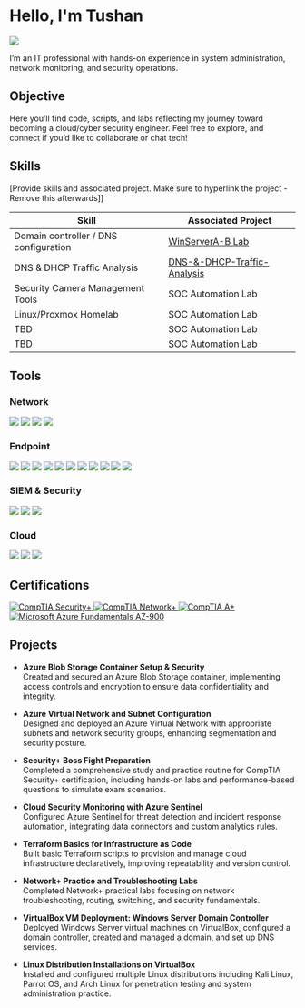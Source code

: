 # Hello, I'm Tushan
<a href="https://www.linkedin.com/in/tushan-d-710573100/"><img src="https://img.shields.io/badge/-LinkedIn-0072b1?&style=for-the-badge&logo=linkedin&logoColor=white" /></a>



I’m an IT professional with hands-on experience in system administration, network monitoring, and security operations.

## Objective

Here you’ll find code, scripts, and labs reflecting my journey toward becoming a cloud/cyber security engineer. Feel free to explore, and connect if you’d like to collaborate or chat tech!

## Skills
[Provide skills and associated project. Make sure to hyperlink the project - Remove this afterwards]]

| Skill                                         | Associated Project         |
|-----------------------------------------------|----------------------------|
| Domain controller / DNS configuration         | <a href="https://github.com/TushanDorsey/WinServerA-B">WinServerA-B Lab</a>|
| DNS & DHCP Traffic Analysis | <a href="https://github.com/TushanDorsey/wireshark-traffic-analysis-project/blob/main/DNS-%26-DHCP-Traffic-Analysis.md">DNS-&-DHCP-Traffic-Analysis</a>|
| Security Camera Management Tools         | SOC Automation Lab|
| Linux/Proxmox Homelab      | SOC Automation Lab|
| TBD                  | SOC Automation Lab|
| TBD | SOC Automation Lab|

## Tools

### Network
<div>
    <img src="https://img.shields.io/badge/-SolarWinds-FF6C00?&style=for-the-badge&logo=Solarwinds&logoColor=white" />
    <img src="https://img.shields.io/badge/-Cisco_AnyConnect-1BA0D7?&style=for-the-badge&logo=Cisco&logoColor=white" />
    <img src="https://img.shields.io/badge/-Proxmox-DC143C?&style=for-the-badge&logo=Proxmox&logoColor=white" />
    <img src="https://img.shields.io/badge/-Oracle_VirtualBox-3D7EFF?&style=for-the-badge&logo=VirtualBox&logoColor=white" />
</div>

### Endpoint
<div>
    <img src="https://img.shields.io/badge/-Active_Directory-0078D4?&style=for-the-badge&logo=Microsoft&logoColor=white" />
    <img src="https://img.shields.io/badge/-Azure_Active_Directory-0078D4?&style=for-the-badge&logo=Microsoft_Azure&logoColor=white" />
    <img src="https://img.shields.io/badge/-Windows_Server-0078D4?&style=for-the-badge&logo=Windows&logoColor=white" />
    <img src="https://img.shields.io/badge/-Microsoft_365_Admin-0078D4?&style=for-the-badge&logo=Microsoft_Office&logoColor=white" />
    <img src="https://img.shields.io/badge/-Microsoft_SharePoint-0078D4?&style=for-the-badge&logo=Microsoft_SharePoint&logoColor=white" />
    <img src="https://img.shields.io/badge/-PowerShell-5391FE?&style=for-the-badge&logo=PowerShell&logoColor=white" />
    <img src="https://img.shields.io/badge/-Microsoft_Office_365-0078D4?&style=for-the-badge&logo=Microsoft_Office&logoColor=white" />
    <img src="https://img.shields.io/badge/-BitLocker-0078D4?&style=for-the-badge&logo=Microsoft&logoColor=white" />
    <img src="https://img.shields.io/badge/-Citrix_Workspace-0089D6?&style=for-the-badge&logo=Citrix&logoColor=white" />
    <img src="https://img.shields.io/badge/-Git-181717?&style=for-the-badge&logo=Git&logoColor=white" />
    <img src="https://img.shields.io/badge/-GitHub-181717?&style=for-the-badge&logo=GitHub&logoColor=white" />
</div>

### SIEM & Security
<div>
    <img src="https://img.shields.io/badge/-Sophos-FF0000?&style=for-the-badge&logo=Sophos&logoColor=white" />
    <img src="https://img.shields.io/badge/-Axis_Camera_Station-0078D4?&style=for-the-badge&logo=Axis&logoColor=white" />
    <img src="https://img.shields.io/badge/-ExacqVision-0078D4?&style=for-the-badge&logo=ExacqVision&logoColor=white" />
</div>

### Cloud
<div>
    <img src="https://img.shields.io/badge/-Microsoft_Azure-0078D4?&style=for-the-badge&logo=Microsoft_Azure&logoColor=white" />
    <img src="https://img.shields.io/badge/-Azure_Active_Directory-0078D4?&style=for-the-badge&logo=Microsoft_Azure&logoColor=white" />
    <img src="https://img.shields.io/badge/-Microsoft_365_Admin-0078D4?&style=for-the-badge&logo=Microsoft_Office&logoColor=white" />
</div>

## Certifications
<div>
  <a href="https://www.credly.com/badges/a6da1251-84aa-46bf-9266-72d9852d607e/public_url" target="_blank" rel="noopener noreferrer">
    <img src="https://img.shields.io/badge/-Security%2B-FF0000?&style=for-the-badge&logo=CompTIA&logoColor=white" alt="CompTIA Security+"/>
  </a>
  <a href="https://www.credly.com/badges/98ad38d1-215d-4e4e-8b1c-d06f421b9c63/public_url" target="_blank" rel="noopener noreferrer">
    <img src="https://img.shields.io/badge/-Network%2B-007ACC?&style=for-the-badge&logo=CompTIA&logoColor=white" alt="CompTIA Network+"/>
  </a>
  <a href="https://www.credly.com/badges/3a902f0d-b827-4723-9e67-5615923d7855/public_url" target="_blank" rel="noopener noreferrer">
    <img src="https://img.shields.io/badge/-A%2B-4D4D4D?&style=for-the-badge&logo=CompTIA&logoColor=white" alt="CompTIA A+"/>
  </a>
  <a href="https://learn.microsoft.com/api/credentials/share/en-us/Tushan-8139/5786A23B18EC62A9?sharingId=989679109C9E8D5A" target="_blank" rel="noopener noreferrer">
    <img src="https://img.shields.io/badge/-AZ--900-0078D4?&style=for-the-badge&logo=Microsoft&logoColor=white" alt="Microsoft Azure Fundamentals AZ-900"/>
  </a>
</div>

## Projects

- **Azure Blob Storage Container Setup & Security**  
  Created and secured an Azure Blob Storage container, implementing access controls and encryption to ensure data confidentiality and integrity.

- **Azure Virtual Network and Subnet Configuration**  
  Designed and deployed an Azure Virtual Network with appropriate subnets and network security groups, enhancing segmentation and security posture.

- **Security+ Boss Fight Preparation**  
  Completed a comprehensive study and practice routine for CompTIA Security+ certification, including hands-on labs and performance-based questions to simulate exam scenarios.

- **Cloud Security Monitoring with Azure Sentinel**  
  Configured Azure Sentinel for threat detection and incident response automation, integrating data connectors and custom analytics rules.

- **Terraform Basics for Infrastructure as Code**  
  Built basic Terraform scripts to provision and manage cloud infrastructure declaratively, improving repeatability and version control.

- **Network+ Practice and Troubleshooting Labs**  
  Completed Network+ practical labs focusing on network troubleshooting, routing, switching, and security fundamentals.

- **VirtualBox VM Deployment: Windows Server Domain Controller**  
  Deployed Windows Server virtual machines on VirtualBox, configured a domain controller, created and managed a domain, and set up DNS services.

- **Linux Distribution Installations on VirtualBox**  
  Installed and configured multiple Linux distributions including Kali Linux, Parrot OS, and Arch Linux for penetration testing and system administration practice.
